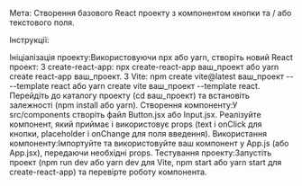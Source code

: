 Мета: Створення базового React проекту з компонентом кнопки та / або текстового поля.

Інструкції:

Ініціалізація проекту:Використовуючи npx або yarn, створіть новий React проект:
З create-react-app: npx create-react-app ваш_проект або yarn create react-app ваш_проект.
З Vite: npm create vite@latest ваш_проект -- --template react або yarn create vite ваш_проект --template react.
Перейдіть до каталогу проекту (cd ваш_проект) та встановіть залежності (npm install або yarn).
Створення компоненту:У src/components створіть файл Button.jsx або Input.jsx.
Реалізуйте компонент, який приймає і використовує props (text і onClick для кнопки, placeholder і onChange для поля введення).
Використання компоненту:Імпортуйте та використовуйте ваш компонент у App.js (або App.jsx), передаючи необхідні props.
Тестування проекту:Запустіть проект (npm run dev або yarn dev для Vite, npm start або yarn start для create-react-app) та перевірте роботу компонента.